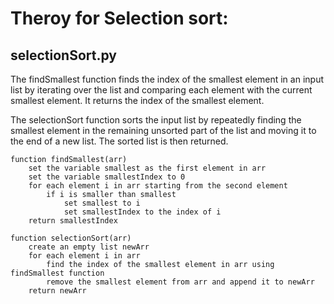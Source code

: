 # Theroy for Selection sort:

## selectionSort.py

The findSmallest function finds the index of the smallest element in an input list by iterating over the list and comparing each element with the current smallest element. It returns the index of the smallest element.

The selectionSort function sorts the input list by repeatedly finding the smallest element in the remaining unsorted part of the list and moving it to the end of a new list. The sorted list is then returned.

```vbnet
function findSmallest(arr)
    set the variable smallest as the first element in arr
    set the variable smallestIndex to 0
    for each element i in arr starting from the second element
        if i is smaller than smallest
            set smallest to i
            set smallestIndex to the index of i
    return smallestIndex

function selectionSort(arr)
    create an empty list newArr
    for each element i in arr
        find the index of the smallest element in arr using findSmallest function
        remove the smallest element from arr and append it to newArr
    return newArr

```